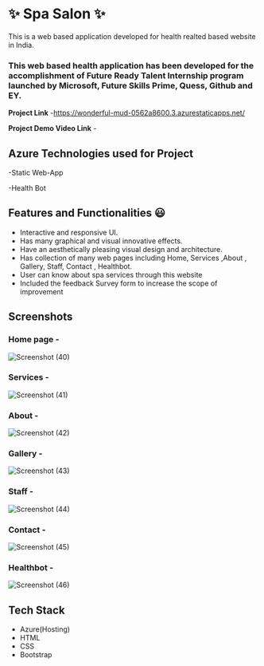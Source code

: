 
# ✨ Spa Salon ✨

This is a web based application developed for health realted based website in India.

### This web based health application has been developed for the accomplishment of Future Ready Talent Internship program launched by Microsoft, Future Skills Prime, Quess, Github and EY.


**Project Link** -https://wonderful-mud-0562a8600.3.azurestaticapps.net/


**Project Demo Video Link** -  

## Azure Technologies used for Project

-Static Web-App

-Health Bot

## Features and Functionalities 😃

- Interactive and responsive UI.
- Has many graphical and visual innovative effects.
- Have an aesthetically pleasing visual design and architecture.
- Has collection of many web pages including Home, Services ,About , Gallery, Staff, Contact , Healthbot.
- User can know about spa services through this website
- Included the feedback Survey form to increase the scope of improvement 

## Screenshots 

### Home page -   

![Screenshot (40)](https://github.com/Svardhini/frtproject/assets/107993563/5139edd2-d892-4470-9f13-fe84eb0b945b)

### Services -

![Screenshot (41)](https://github.com/Svardhini/frtproject/assets/107993563/ce48b31c-b2d4-4e62-949c-45bc5832b679)

### About -

![Screenshot (42)](https://github.com/Svardhini/frtproject/assets/107993563/409da7f2-093d-4679-831f-f47304d095ac)

### Gallery -

![Screenshot (43)](https://github.com/Svardhini/frtproject/assets/107993563/0b8da2e0-dd73-4836-832e-89956e8ec23e)

### Staff -

![Screenshot (44)](https://github.com/Svardhini/frtproject/assets/107993563/04d7cf6e-a8b7-4027-b303-491fda428c62)


### Contact -

![Screenshot (45)](https://github.com/Svardhini/frtproject/assets/107993563/001a6695-950a-4b5f-8589-a3267413bac1)


### Healthbot -

![Screenshot (46)](https://github.com/Svardhini/frtproject/assets/107993563/e09c8a18-92ba-4fb7-adff-fabce7ddf5ca)


## Tech Stack 

- Azure(Hosting)
- HTML
- CSS
- Bootstrap
